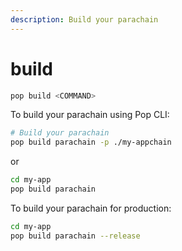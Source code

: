 ```yaml
---
description: Build your parachain
---
```


# build

```bash
pop build <COMMAND>
```

To build your parachain using Pop CLI:

```bash
# Build your parachain
pop build parachain -p ./my-appchain
```

or

```bash
cd my-app
pop build parachain
```

To build your parachain for production:

```bash
cd my-app
pop build parachain --release
```

